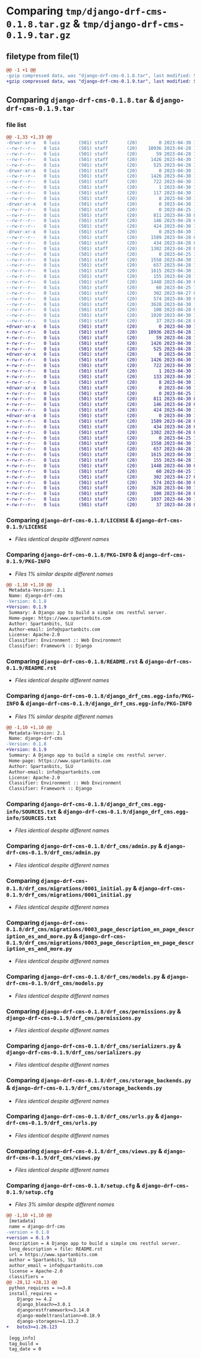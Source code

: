 # Comparing `tmp/django-drf-cms-0.1.8.tar.gz` & `tmp/django-drf-cms-0.1.9.tar.gz`

## filetype from file(1)

```diff
@@ -1 +1 @@
-gzip compressed data, was "django-drf-cms-0.1.8.tar", last modified: Sun Apr 30 10:46:28 2023, max compression
+gzip compressed data, was "django-drf-cms-0.1.9.tar", last modified: Sun Apr 30 10:48:54 2023, max compression
```

## Comparing `django-drf-cms-0.1.8.tar` & `django-drf-cms-0.1.9.tar`

### file list

```diff
@@ -1,33 +1,33 @@
-drwxr-xr-x   0 luis       (501) staff       (20)        0 2023-04-30 10:46:28.454087 django-drf-cms-0.1.8/
--rw-r--r--   0 luis       (501) staff       (20)    10936 2023-04-28 16:21:49.000000 django-drf-cms-0.1.8/LICENSE
--rw-r--r--   0 luis       (501) staff       (20)       59 2023-04-28 16:22:53.000000 django-drf-cms-0.1.8/MANIFEST.in
--rw-r--r--   0 luis       (501) staff       (20)     1426 2023-04-30 10:46:28.454210 django-drf-cms-0.1.8/PKG-INFO
--rw-r--r--   0 luis       (501) staff       (20)      525 2023-04-28 18:09:25.000000 django-drf-cms-0.1.8/README.rst
-drwxr-xr-x   0 luis       (501) staff       (20)        0 2023-04-30 10:46:28.441552 django-drf-cms-0.1.8/django_drf_cms.egg-info/
--rw-r--r--   0 luis       (501) staff       (20)     1426 2023-04-30 10:46:28.000000 django-drf-cms-0.1.8/django_drf_cms.egg-info/PKG-INFO
--rw-r--r--   0 luis       (501) staff       (20)      722 2023-04-30 10:46:28.000000 django-drf-cms-0.1.8/django_drf_cms.egg-info/SOURCES.txt
--rw-r--r--   0 luis       (501) staff       (20)        1 2023-04-30 10:46:28.000000 django-drf-cms-0.1.8/django_drf_cms.egg-info/dependency_links.txt
--rw-r--r--   0 luis       (501) staff       (20)      117 2023-04-30 10:46:28.000000 django-drf-cms-0.1.8/django_drf_cms.egg-info/requires.txt
--rw-r--r--   0 luis       (501) staff       (20)        8 2023-04-30 10:46:28.000000 django-drf-cms-0.1.8/django_drf_cms.egg-info/top_level.txt
-drwxr-xr-x   0 luis       (501) staff       (20)        0 2023-04-30 10:46:28.451270 django-drf-cms-0.1.8/drf_cms/
--rw-r--r--   0 luis       (501) staff       (20)        0 2023-04-25 16:49:24.000000 django-drf-cms-0.1.8/drf_cms/__init__.py
--rw-r--r--   0 luis       (501) staff       (20)      811 2023-04-30 09:30:04.000000 django-drf-cms-0.1.8/drf_cms/admin.py
--rw-r--r--   0 luis       (501) staff       (20)      146 2023-04-28 08:58:59.000000 django-drf-cms-0.1.8/drf_cms/apps.py
--rw-r--r--   0 luis       (501) staff       (20)      424 2023-04-30 10:44:35.000000 django-drf-cms-0.1.8/drf_cms/forms.py
-drwxr-xr-x   0 luis       (501) staff       (20)        0 2023-04-30 10:46:28.453890 django-drf-cms-0.1.8/drf_cms/migrations/
--rw-r--r--   0 luis       (501) staff       (20)     1589 2023-04-28 08:59:14.000000 django-drf-cms-0.1.8/drf_cms/migrations/0001_initial.py
--rw-r--r--   0 luis       (501) staff       (20)      434 2023-04-28 08:59:28.000000 django-drf-cms-0.1.8/drf_cms/migrations/0002_alter_text_unique_together_remove_text_site.py
--rw-r--r--   0 luis       (501) staff       (20)     1302 2023-04-28 08:59:32.000000 django-drf-cms-0.1.8/drf_cms/migrations/0003_page_description_en_page_description_es_and_more.py
--rw-r--r--   0 luis       (501) staff       (20)        0 2023-04-25 16:49:24.000000 django-drf-cms-0.1.8/drf_cms/migrations/__init__.py
--rw-r--r--   0 luis       (501) staff       (20)     1558 2023-04-30 10:41:01.000000 django-drf-cms-0.1.8/drf_cms/models.py
--rw-r--r--   0 luis       (501) staff       (20)      657 2023-04-28 17:17:06.000000 django-drf-cms-0.1.8/drf_cms/permissions.py
--rw-r--r--   0 luis       (501) staff       (20)     1615 2023-04-30 10:45:05.000000 django-drf-cms-0.1.8/drf_cms/serializers.py
--rw-r--r--   0 luis       (501) staff       (20)      155 2023-04-28 17:14:19.000000 django-drf-cms-0.1.8/drf_cms/shortcuts.py
--rw-r--r--   0 luis       (501) staff       (20)     1448 2023-04-30 09:28:08.000000 django-drf-cms-0.1.8/drf_cms/storage_backends.py
--rw-r--r--   0 luis       (501) staff       (20)       60 2023-04-25 16:49:24.000000 django-drf-cms-0.1.8/drf_cms/tests.py
--rw-r--r--   0 luis       (501) staff       (20)      302 2023-04-27 09:47:04.000000 django-drf-cms-0.1.8/drf_cms/translation.py
--rw-r--r--   0 luis       (501) staff       (20)      574 2023-04-30 09:34:39.000000 django-drf-cms-0.1.8/drf_cms/urls.py
--rw-r--r--   0 luis       (501) staff       (20)     3628 2023-04-30 10:45:59.000000 django-drf-cms-0.1.8/drf_cms/views.py
--rw-r--r--   0 luis       (501) staff       (20)      108 2023-04-28 09:01:41.000000 django-drf-cms-0.1.8/pyproject.toml
--rw-r--r--   0 luis       (501) staff       (20)     1020 2023-04-30 10:46:28.454778 django-drf-cms-0.1.8/setup.cfg
--rw-r--r--   0 luis       (501) staff       (20)       37 2023-04-28 09:16:43.000000 django-drf-cms-0.1.8/setup.py
+drwxr-xr-x   0 luis       (501) staff       (20)        0 2023-04-30 10:48:54.665316 django-drf-cms-0.1.9/
+-rw-r--r--   0 luis       (501) staff       (20)    10936 2023-04-28 16:21:49.000000 django-drf-cms-0.1.9/LICENSE
+-rw-r--r--   0 luis       (501) staff       (20)       59 2023-04-28 16:22:53.000000 django-drf-cms-0.1.9/MANIFEST.in
+-rw-r--r--   0 luis       (501) staff       (20)     1426 2023-04-30 10:48:54.665446 django-drf-cms-0.1.9/PKG-INFO
+-rw-r--r--   0 luis       (501) staff       (20)      525 2023-04-28 18:09:25.000000 django-drf-cms-0.1.9/README.rst
+drwxr-xr-x   0 luis       (501) staff       (20)        0 2023-04-30 10:48:54.655594 django-drf-cms-0.1.9/django_drf_cms.egg-info/
+-rw-r--r--   0 luis       (501) staff       (20)     1426 2023-04-30 10:48:54.000000 django-drf-cms-0.1.9/django_drf_cms.egg-info/PKG-INFO
+-rw-r--r--   0 luis       (501) staff       (20)      722 2023-04-30 10:48:54.000000 django-drf-cms-0.1.9/django_drf_cms.egg-info/SOURCES.txt
+-rw-r--r--   0 luis       (501) staff       (20)        1 2023-04-30 10:48:54.000000 django-drf-cms-0.1.9/django_drf_cms.egg-info/dependency_links.txt
+-rw-r--r--   0 luis       (501) staff       (20)      133 2023-04-30 10:48:54.000000 django-drf-cms-0.1.9/django_drf_cms.egg-info/requires.txt
+-rw-r--r--   0 luis       (501) staff       (20)        8 2023-04-30 10:48:54.000000 django-drf-cms-0.1.9/django_drf_cms.egg-info/top_level.txt
+drwxr-xr-x   0 luis       (501) staff       (20)        0 2023-04-30 10:48:54.662723 django-drf-cms-0.1.9/drf_cms/
+-rw-r--r--   0 luis       (501) staff       (20)        0 2023-04-25 16:49:24.000000 django-drf-cms-0.1.9/drf_cms/__init__.py
+-rw-r--r--   0 luis       (501) staff       (20)      811 2023-04-30 09:30:04.000000 django-drf-cms-0.1.9/drf_cms/admin.py
+-rw-r--r--   0 luis       (501) staff       (20)      146 2023-04-28 08:58:59.000000 django-drf-cms-0.1.9/drf_cms/apps.py
+-rw-r--r--   0 luis       (501) staff       (20)      424 2023-04-30 10:44:35.000000 django-drf-cms-0.1.9/drf_cms/forms.py
+drwxr-xr-x   0 luis       (501) staff       (20)        0 2023-04-30 10:48:54.665079 django-drf-cms-0.1.9/drf_cms/migrations/
+-rw-r--r--   0 luis       (501) staff       (20)     1589 2023-04-28 08:59:14.000000 django-drf-cms-0.1.9/drf_cms/migrations/0001_initial.py
+-rw-r--r--   0 luis       (501) staff       (20)      434 2023-04-28 08:59:28.000000 django-drf-cms-0.1.9/drf_cms/migrations/0002_alter_text_unique_together_remove_text_site.py
+-rw-r--r--   0 luis       (501) staff       (20)     1302 2023-04-28 08:59:32.000000 django-drf-cms-0.1.9/drf_cms/migrations/0003_page_description_en_page_description_es_and_more.py
+-rw-r--r--   0 luis       (501) staff       (20)        0 2023-04-25 16:49:24.000000 django-drf-cms-0.1.9/drf_cms/migrations/__init__.py
+-rw-r--r--   0 luis       (501) staff       (20)     1558 2023-04-30 10:41:01.000000 django-drf-cms-0.1.9/drf_cms/models.py
+-rw-r--r--   0 luis       (501) staff       (20)      657 2023-04-28 17:17:06.000000 django-drf-cms-0.1.9/drf_cms/permissions.py
+-rw-r--r--   0 luis       (501) staff       (20)     1615 2023-04-30 10:45:05.000000 django-drf-cms-0.1.9/drf_cms/serializers.py
+-rw-r--r--   0 luis       (501) staff       (20)      155 2023-04-28 17:14:19.000000 django-drf-cms-0.1.9/drf_cms/shortcuts.py
+-rw-r--r--   0 luis       (501) staff       (20)     1448 2023-04-30 09:28:08.000000 django-drf-cms-0.1.9/drf_cms/storage_backends.py
+-rw-r--r--   0 luis       (501) staff       (20)       60 2023-04-25 16:49:24.000000 django-drf-cms-0.1.9/drf_cms/tests.py
+-rw-r--r--   0 luis       (501) staff       (20)      302 2023-04-27 09:47:04.000000 django-drf-cms-0.1.9/drf_cms/translation.py
+-rw-r--r--   0 luis       (501) staff       (20)      574 2023-04-30 09:34:39.000000 django-drf-cms-0.1.9/drf_cms/urls.py
+-rw-r--r--   0 luis       (501) staff       (20)     3628 2023-04-30 10:45:59.000000 django-drf-cms-0.1.9/drf_cms/views.py
+-rw-r--r--   0 luis       (501) staff       (20)      108 2023-04-28 09:01:41.000000 django-drf-cms-0.1.9/pyproject.toml
+-rw-r--r--   0 luis       (501) staff       (20)     1037 2023-04-30 10:48:54.665987 django-drf-cms-0.1.9/setup.cfg
+-rw-r--r--   0 luis       (501) staff       (20)       37 2023-04-28 09:16:43.000000 django-drf-cms-0.1.9/setup.py
```

### Comparing `django-drf-cms-0.1.8/LICENSE` & `django-drf-cms-0.1.9/LICENSE`

 * *Files identical despite different names*

### Comparing `django-drf-cms-0.1.8/PKG-INFO` & `django-drf-cms-0.1.9/PKG-INFO`

 * *Files 1% similar despite different names*

```diff
@@ -1,10 +1,10 @@
 Metadata-Version: 2.1
 Name: django-drf-cms
-Version: 0.1.8
+Version: 0.1.9
 Summary: A Django app to build a simple cms restful server.
 Home-page: https://www.spartanbits.com
 Author: Spartanbits, SLU
 Author-email: info@spartanbits.com
 License: Apache-2.0
 Classifier: Environment :: Web Environment
 Classifier: Framework :: Django
```

### Comparing `django-drf-cms-0.1.8/README.rst` & `django-drf-cms-0.1.9/README.rst`

 * *Files identical despite different names*

### Comparing `django-drf-cms-0.1.8/django_drf_cms.egg-info/PKG-INFO` & `django-drf-cms-0.1.9/django_drf_cms.egg-info/PKG-INFO`

 * *Files 1% similar despite different names*

```diff
@@ -1,10 +1,10 @@
 Metadata-Version: 2.1
 Name: django-drf-cms
-Version: 0.1.8
+Version: 0.1.9
 Summary: A Django app to build a simple cms restful server.
 Home-page: https://www.spartanbits.com
 Author: Spartanbits, SLU
 Author-email: info@spartanbits.com
 License: Apache-2.0
 Classifier: Environment :: Web Environment
 Classifier: Framework :: Django
```

### Comparing `django-drf-cms-0.1.8/django_drf_cms.egg-info/SOURCES.txt` & `django-drf-cms-0.1.9/django_drf_cms.egg-info/SOURCES.txt`

 * *Files identical despite different names*

### Comparing `django-drf-cms-0.1.8/drf_cms/admin.py` & `django-drf-cms-0.1.9/drf_cms/admin.py`

 * *Files identical despite different names*

### Comparing `django-drf-cms-0.1.8/drf_cms/migrations/0001_initial.py` & `django-drf-cms-0.1.9/drf_cms/migrations/0001_initial.py`

 * *Files identical despite different names*

### Comparing `django-drf-cms-0.1.8/drf_cms/migrations/0003_page_description_en_page_description_es_and_more.py` & `django-drf-cms-0.1.9/drf_cms/migrations/0003_page_description_en_page_description_es_and_more.py`

 * *Files identical despite different names*

### Comparing `django-drf-cms-0.1.8/drf_cms/models.py` & `django-drf-cms-0.1.9/drf_cms/models.py`

 * *Files identical despite different names*

### Comparing `django-drf-cms-0.1.8/drf_cms/permissions.py` & `django-drf-cms-0.1.9/drf_cms/permissions.py`

 * *Files identical despite different names*

### Comparing `django-drf-cms-0.1.8/drf_cms/serializers.py` & `django-drf-cms-0.1.9/drf_cms/serializers.py`

 * *Files identical despite different names*

### Comparing `django-drf-cms-0.1.8/drf_cms/storage_backends.py` & `django-drf-cms-0.1.9/drf_cms/storage_backends.py`

 * *Files identical despite different names*

### Comparing `django-drf-cms-0.1.8/drf_cms/urls.py` & `django-drf-cms-0.1.9/drf_cms/urls.py`

 * *Files identical despite different names*

### Comparing `django-drf-cms-0.1.8/drf_cms/views.py` & `django-drf-cms-0.1.9/drf_cms/views.py`

 * *Files identical despite different names*

### Comparing `django-drf-cms-0.1.8/setup.cfg` & `django-drf-cms-0.1.9/setup.cfg`

 * *Files 3% similar despite different names*

```diff
@@ -1,10 +1,10 @@
 [metadata]
 name = django-drf-cms
-version = 0.1.8
+version = 0.1.9
 description = A Django app to build a simple cms restful server.
 long_description = file: README.rst
 url = https://www.spartanbits.com
 author = Spartanbits, SLU
 author_email = info@spartanbits.com
 license = Apache-2.0
 classifiers = 
@@ -28,12 +28,13 @@
 python_requires = >=3.8
 install_requires = 
 	Django >= 4.2
 	django_bleach>=3.0.1
 	djangorestframework>=3.14.0
 	django-modeltranslation>=0.18.9
 	django-storages>=1.13.2
+	boto3>=1.26.123
 
 [egg_info]
 tag_build = 
 tag_date = 0
```

